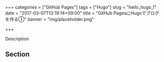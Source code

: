 +++
categories = ["GitHub Pages"]
tags = ["Hugo"]
slug = "hello_hugo_1"
date = "2017-03-07T13:19:14+09:00"
title = "GitHub PagesにHugoでブログを作る①"
banner = "img/placeholder.png"

+++

Description

## Section
